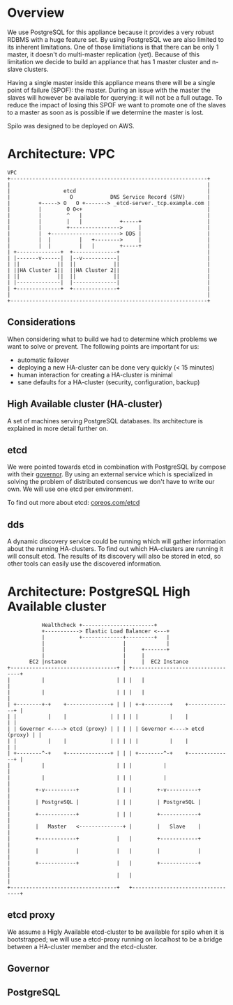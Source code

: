 Overview
========
We use PostgreSQL for this appliance because it provides a very robust RDBMS with a huge feature set. By using PostgreSQL we are also limited to its inherent limitations. One of those limitiations is that there can be only 1 master, it doesn't do multi-master replication (yet). Because of this limitation we decide to build an appliance that has 1 master cluster and n-slave clusters.

Having a single master inside this appliance means there will be a single point of failure (SPOF): the master. During an issue with the master the slaves will however be available for querying: it will not be a full outage. To reduce the impact of losing this SPOF we want to promote one of the slaves to a master as soon as is possible if we determine the master is lost.

Spilo was designed to be deployed on AWS.

Architecture: VPC
=================

	VPC                                                              
	+---------------------------------------------------------------+
	|                                                               |
	|                 etcd                                          |
	|                   O            DNS Service Record (SRV)       |
	|         +-----> O   O +-------> _etcd-server._tcp.example.com |
	|         |        O O<+                                        |
	|         |        ^   |                                        |
	|         |        |   |            +-----+                     |
	|         |        +---------------->     |                     |
	|         |  +----------------------> DDS |                     |
	|         |  |         |   +-------->     |                     |
	|         |  |         |   |        +-----+                     |
	| +--------------+  +--------------+                            |
	| |-------v------|  |--v-----------|                            |
	| ||            ||  ||            ||                            |
	| ||HA Cluster 1||  ||HA Cluster 2||                            |
	| ||            ||  ||            ||                            |
	| |--------------|  |--------------|                            |
	| +--------------+  +--------------+                            |
	|                                                               |
	+---------------------------------------------------------------+

Considerations
--------------
When considering what to build we had to determine which problems we want to solve or prevent.
The following points are important for us:

- automatic failover
- deploying a new HA-cluster can be done very quickly (< 15 minutes)
- human interaction for creating a HA-cluster is minimal
- sane defaults for a HA-cluster (security, configuration, backup)

High Available cluster (HA-cluster)
-----------------
A set of machines serving PostgreSQL databases. Its architecture is explained in more detail further on.

etcd
----
We were pointed towards etcd in combination with PostgreSQL by compose with their [governor](https://github.com/compose/governor). By using an external service which is specialized in solving the problem of distributed consencus we don't have to write our own. We will use one etcd per environment.

To find out more about etcd: [coreos.com/etcd](https://coreos.com/etcd/)

dds
---
A dynamic discovery service could be running which will gather information about the running HA-clusters. To find out which HA-clusters are running it will consult etcd.
The results of its discovery will also be stored in etcd, so other tools can easily use the discovered information.



Architecture: PostgreSQL High Available cluster
================

			   Healthcheck +-----------------------+                           
			   +-----------> Elastic Load Balancer <---+                       
			   |           +-------------+---------+   |                       
			   |                         |             |                       
			   |                         |     +-------+                       
			   |                         |     |                               
		   EC2 |nstance                  |     |  EC2 Instance                 
	+----------------------------------+ | +----------------------------------+
	|          |                       | | |   |                              |
	|          |                       | | |   |                              |
	| +--------+-+    +--------------+ | | | +-+--------+    +--------------+ |
	| |          |    |              | | | | |          |    |              | |
	| | Governor <----> etcd (proxy) | | | | | Governor <----> etcd (proxy) | |
	| |          |    |              | | | | |          |    |              | |
	| +--------^-+    +--------------+ | | | +--------^-+    +--------------+ |
	|          |                       | | |          |                       |
	|          |                       | | |          |                       |
	|        +-v----------+            | | |        +-v----------+            |
	|        | PostgreSQL |            | | |        | PostgreSQL |            |
	|        +------------+            | | |        +------------+            |
	|        |   Master   <--------------+ |        |   Slave    |            |
	|        +------------+            |   |        +------------+            |
	|        |            |            |   |        |            |            |
	|        +------------+            |   |        +------------+            |
	|                                  |   |                                  |
	+----------------------------------+   +----------------------------------+

etcd proxy
----
We assume a Higly Available etcd-cluster to be available for spilo when it is bootstrapped; we will use a etcd-proxy running on localhost to be a bridge between a HA-cluster member and the etcd-cluster.

Governor
----

PostgreSQL
----



